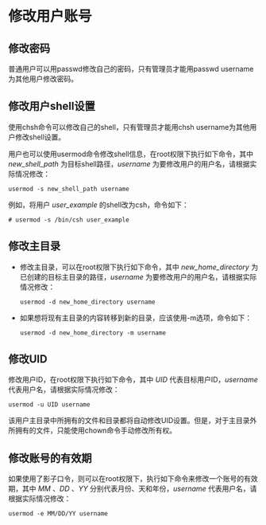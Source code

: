 # 修改用户账号<a name="ZH-CN_TOPIC_0182317323"></a>

## 修改密码<a name="zh-cn_topic_0151921036_sd4ca20effd4a43568429e865b27eaa8e"></a>

普通用户可以用passwd修改自己的密码，只有管理员才能用passwd username为其他用户修改密码。

## 修改用户shell设置<a name="zh-cn_topic_0151921036_sacc71044bcfa400aa4c28aaff0dc9721"></a>

使用chsh命令可以修改自己的shell，只有管理员才能用chsh username为其他用户修改shell设置。

用户也可以使用usermod命令修改shell信息，在root权限下执行如下命令，其中 _new\_shell\_path_ 为目标shell路径，_username_ 为要修改用户的用户名，请根据实际情况修改：

```
usermod -s new_shell_path username
```

例如，将用户 _user\_example_ 的shell改为csh，命令如下：

```
# usermod -s /bin/csh user_example
```

## 修改主目录<a name="zh-cn_topic_0151921036_se0afe3a359274e7e9cff9f1574aca343"></a>

-   修改主目录，可以在root权限下执行如下命令，其中 _new\_home\_directory_  为已创建的目标主目录的路径，_username_ 为要修改用户的用户名，请根据实际情况修改：

    ```
    usermod -d new_home_directory username
    ```

-   如果想将现有主目录的内容转移到新的目录，应该使用-m选项，命令如下：

    ```
    usermod -d new_home_directory -m username
    ```


## 修改UID<a name="zh-cn_topic_0151921036_sddb73179ed6f4f9f9677e2b0957820b3"></a>

修改用户ID，在root权限下执行如下命令，其中 _UID_ 代表目标用户ID，_username_  代表用户名，请根据实际情况修改：

```
usermod -u UID username
```

该用户主目录中所拥有的文件和目录都将自动修改UID设置。但是，对于主目录外所拥有的文件，只能使用chown命令手动修改所有权。

## 修改账号的有效期<a name="zh-cn_topic_0151921036_sbdcb59dafe5b4c2799f5c7e5ba81601d"></a>

如果使用了影子口令，则可以在root权限下，执行如下命令来修改一个账号的有效期，其中 _MM_ 、_DD_ 、_YY_  分别代表月份、天和年份，_username_  代表用户名，请根据实际情况修改：

```
usermod -e MM/DD/YY username
```

